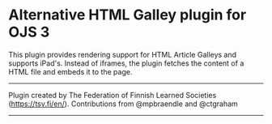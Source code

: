 # Alternative HTML Galley plugin for OJS 3

This plugin provides rendering support for HTML Article Galleys and supports iPad's. Instead of iframes, the plugin fetches the content of a HTML file and embeds it to the page.

***
Plugin created by The Federation of Finnish Learned Societies (https://tsv.fi/en/).
Contributions from @mpbraendle and @ctgraham
***